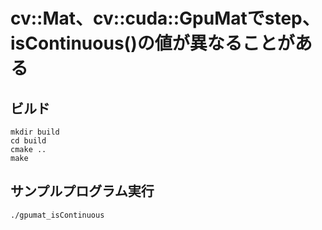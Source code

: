 # cv::Mat、cv::cuda::GpuMatでstep、isContinuous()の値が異なることがある

## ビルド

```shell
mkdir build
cd build
cmake ..
make
```

## サンプルプログラム実行

```shell
./gpumat_isContinuous
```

